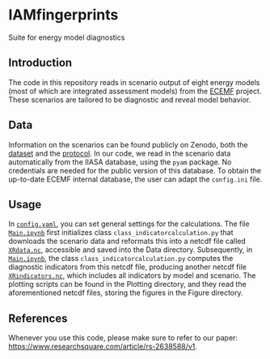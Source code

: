 # IAMfingerprints
Suite for energy model diagnostics

## Introduction
The code in this repository reads in scenario output of eight energy models (most of which are integrated assessment models) from the [ECEMF](https://www.ecemf.eu/) project. These scenarios are tailored to be diagnostic and reveal model behavior.

## Data
Information on the scenarios can be found publicly on Zenodo, both the [dataset](https://zenodo.org/record/7634845) and the [protocol](https://doi.org/10.5281/zenodo.6782373). In our code, we read in the scenario data automatically from the IIASA database, using the `pyam` package. No credentials are needed for the public version of this database. To obtain the up-to-date ECEMF internal database, the user can adapt the `config.ini` file.

## Usage
In [`config.yaml`](Configuration/config.yaml), you can set general settings for the calculations. The file [`Main.ipynb`](Calculations/Main.ipynb) first initializes class `class_indicatorcalculation.py` that downloads the scenario data and reformats this into a netcdf file called [`XRdata.nc`](Data/Handling/XRdata.nc), accessible and saved into the Data directory. Subsequently, in [`Main.ipynb`](Calculations/Main.ipynb), the class `class_indicatorcalculation.py` computes the diagnostic indicators from this netcdf file, producing another netcdf file [`XRindicators.nc`](Data/Output/XRindicators.nc), which includes all indicators by model and scenario. The plotting scripts can be found in the Plotting directory, and they read the aforementioned netcdf files, storing the figures in the Figure directory.

## References
Whenever you use this code, please make sure to refer to our paper: https://www.researchsquare.com/article/rs-2638588/v1.
